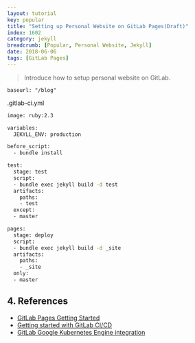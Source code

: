 ```yaml
---
layout: tutorial
key: popular
title: "Setting up Personal Website on GitLab Pages(Draft)"
index: 1602
category: jekyll
breadcrumb: [Popular, Personal Website, Jekyll]
date: 2018-06-06
tags: [GitLab Pages]
---
```


> Introduce how to setup personal website on GitLab.

```
baseurl: "/blog"
```

.gitlab-ci.yml
```sh
image: ruby:2.3

variables:
  JEKYLL_ENV: production

before_script:
  - bundle install

test:
  stage: test
  script:
  - bundle exec jekyll build -d test
  artifacts:
    paths:
    - test
  except:
  - master

pages:
  stage: deploy
  script:
  - bundle exec jekyll build -d _site
  artifacts:
    paths:
    - _site
  only:
  - master
```
## 4. References
* [GitLab Pages Getting Started](https://docs.gitlab.com/ee/user/project/pages/index.html)
* [Getting started with GitLab CI/CD](https://docs.GitLab.com/ee/ci/quick_start/README.html)
* [GitLab Google Kubernetes Engine integration](https://about.GitLab.com/google-cloud-platform/)
